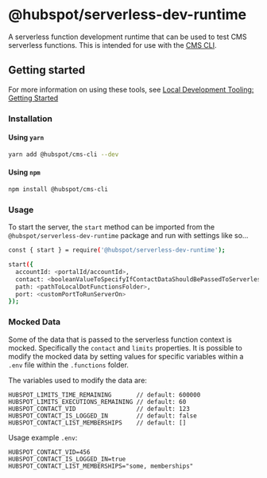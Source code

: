 # @hubspot/serverless-dev-runtime

A serverless function development runtime that can be used to test CMS serverless functions. This is intended for use with the [CMS CLI](https://developers.hubspot.com/docs/cms/developer-reference/local-development-cms-cli).

## Getting started

For more information on using these tools, see [Local Development Tooling: Getting Started](https://designers.hubspot.com/tutorials/getting-started-with-local-development)

### Installation

#### Using `yarn`

```bash
yarn add @hubspot/cms-cli --dev
```

#### Using `npm`

```bash
npm install @hubspot/cms-cli
```

### Usage
To start the server, the `start` method can be imported from the `@hubspot/serverless-dev-runtime` package and run with settings like so...

```bash
const { start } = require('@hubspot/serverless-dev-runtime');

start({
  accountId: <portalId/accountId>,                                                  // default: 123456
  contact: <booleanValueToSpecifyIfContactDataShouldBePassedToServerlessFunction>,  // default: true
  path: <pathToLocalDotFunctionsFolder>,                                            // required
  port: <customPortToRunServerOn>                                                   // default: 5432
});
```

### Mocked Data
Some of the data that is passed to the serverless function context is mocked. Specifically the `contact` and `limits` properties. It is possible
to modify the mocked data by setting values for specific variables within a `.env` file within the `.functions` folder.

The variables used to modify the data are:

```
HUBSPOT_LIMITS_TIME_REMAINING       // default: 600000
HUBSPOT_LIMITS_EXECUTIONS_REMAINING // default: 60
HUBSPOT_CONTACT_VID                 // default: 123
HUBSPOT_CONTACT_IS_LOGGED_IN        // default: false
HUBSPOT_CONTACT_LIST_MEMBERSHIPS    // default: []
```

Usage example `.env`:

```
HUBSPOT_CONTACT_VID=456
HUBSPOT_CONTACT_IS_LOGGED_IN=true
HUBSPOT_CONTACT_LIST_MEMBERSHIPS="some, memberships"
```
